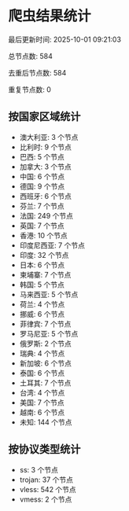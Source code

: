 # 爬虫结果统计

最后更新时间: 2025-10-01 09:21:03

总节点数: 584

去重后节点数: 584

重复节点数: 0

## 按国家区域统计

- 澳大利亚: 3 个节点
- 比利时: 9 个节点
- 巴西: 5 个节点
- 加拿大: 3 个节点
- 中国: 6 个节点
- 德国: 9 个节点
- 西班牙: 6 个节点
- 芬兰: 7 个节点
- 法国: 249 个节点
- 英国: 7 个节点
- 香港: 10 个节点
- 印度尼西亚: 7 个节点
- 印度: 32 个节点
- 日本: 6 个节点
- 柬埔寨: 7 个节点
- 韩国: 5 个节点
- 马来西亚: 5 个节点
- 荷兰: 4 个节点
- 挪威: 6 个节点
- 菲律宾: 7 个节点
- 罗马尼亚: 5 个节点
- 俄罗斯: 2 个节点
- 瑞典: 4 个节点
- 新加坡: 6 个节点
- 泰国: 6 个节点
- 土耳其: 7 个节点
- 台湾: 4 个节点
- 美国: 7 个节点
- 越南: 6 个节点
- 未知: 144 个节点

## 按协议类型统计

- ss: 3 个节点
- trojan: 37 个节点
- vless: 542 个节点
- vmess: 2 个节点
